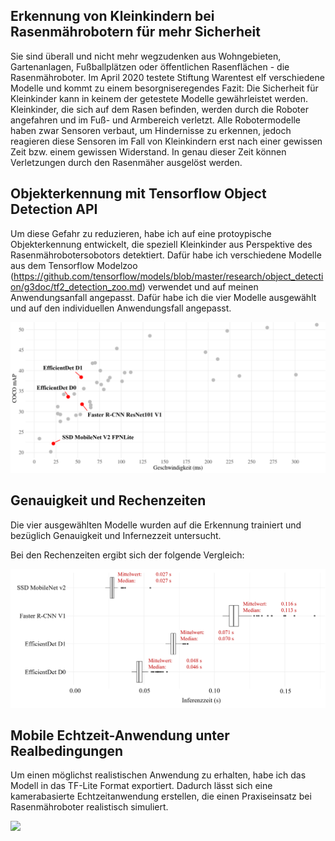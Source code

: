 ## Erkennung von Kleinkindern bei Rasenmährobotern für mehr Sicherheit

Sie sind überall und nicht mehr wegzudenken aus Wohngebieten, Gartenanlagen, Fußballplätzen oder öffentlichen Rasenflächen - die Rasenmähroboter.
Im April 2020 testete Stiftung Warentest elf verschiedene Modelle und kommt zu einem besorgniseregendes Fazit: Die Sicherheit für Kleinkinder kann in keinem der getestete  Modelle gewährleistet werden. Kleinkinder, die sich auf dem Rasen befinden, werden durch die Roboter angefahren und im Fuß- und Armbereich verletzt. Alle  Robotermodelle haben zwar Sensoren verbaut, um Hindernisse zu erkennen, jedoch reagieren diese Sensoren im Fall von Kleinkindern erst nach einer gewissen Zeit bzw. einem gewissen Widerstand. In genau dieser Zeit können Verletzungen durch den Rasenmäher ausgelöst werden.

## Objekterkennung mit Tensorflow Object Detection API

Um diese Gefahr zu reduzieren, habe ich auf eine protoypische Objekterkennung entwickelt, die speziell Kleinkinder aus Perspektive des Rasenmährobotersobotors detektiert. Dafür habe ich verschiedene Modelle aus dem Tensorflow Modelzoo (https://github.com/tensorflow/models/blob/master/research/object_detection/g3doc/tf2_detection_zoo.md) verwendet und auf meinen Anwendungsanfall angepasst. Dafür habe ich die vier Modelle ausgewählt und auf den individuellen Anwendungsfall angepasst. 

<img src="./res/Vorauswahl_Modelle_Tensorflow_OD_API.png" width="620"/>

## Genauigkeit und Rechenzeiten

Die vier ausgewählten Modelle wurden auf die Erkennung trainiert und bezüglich Genauigkeit und Infernezzeit untersucht. 

Bei den Rechenzeiten ergibt sich der folgende Vergleich: 

<img src="./res/Inferenzzeiten_GPU_Val_1024px_rot.png" width="820"/>

## Mobile Echtzeit-Anwendung unter Realbedingungen

Um einen möglichst realistischen Anwendung zu erhalten, habe ich das Modell in das TF-Lite Format exportiert. Dadurch lässt sich eine kamerabasierte Echtzeitanwendung erstellen, die einen Praxiseinsatz bei Rasenmähroboter realistisch simuliert.

<img src="./res/Einstellungsmöglichkeiten_und_Vollbild_App.png" width="620"/>
